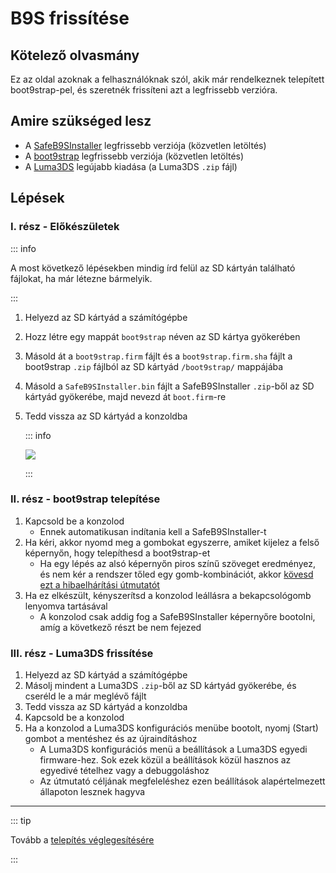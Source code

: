 # B9S frissítése

## Kötelező olvasmány

Ez az oldal azoknak a felhasználóknak szól, akik már rendelkeznek telepített boot9strap-pel, és szeretnék frissíteni azt a legfrissebb verzióra.

## Amire szükséged lesz

- A [SafeB9SInstaller](https://github.com/d0k3/SafeB9SInstaller/releases/download/v0.0.7/SafeB9SInstaller-20170605-122940.zip) legfrissebb verziója (közvetlen letöltés)
- A [boot9strap](https://github.com/SciresM/boot9strap/releases/download/1.4/boot9strap-1.4.zip) legfrissebb verziója (közvetlen letöltés)
- A [Luma3DS](https://github.com/LumaTeam/Luma3DS/releases/latest) legújabb kiadása (a Luma3DS `.zip` fájl)

## Lépések

### I. rész - Előkészületek

::: info

A most következő lépésekben mindig írd felül az SD kártyán található fájlokat, ha már létezne bármelyik.

:::

1. Helyezd az SD kártyád a számítógépbe
2. Hozz létre egy mappát `boot9strap` néven az SD kártya gyökerében
3. Másold át a `boot9strap.firm` fájlt és a `boot9strap.firm.sha` fájlt a boot9strap `.zip` fájlból az SD kártyád `/boot9strap/` mappájába
4. Másold a `SafeB9SInstaller.bin` fájlt a SafeB9SInstaller `.zip`-ből az SD kártyád gyökerébe, majd nevezd át `boot.firm`-re
5. Tedd vissza az SD kártyád a konzoldba

   ::: info

   ![](/images/screenshots/updateb9s-root-layout.png)

   :::

### II. rész - boot9strap telepítése

1. Kapcsold be a konzolod
   - Ennek automatikusan indítania kell a SafeB9SInstaller-t
2. Ha kéri, akkor nyomd meg a gombokat egyszerre, amiket kijelez a felső képernyőn, hogy telepíthesd a boot9strap-et
   - Ha egy lépés az alsó képernyőn piros színű szöveget eredményez, és nem kér a rendszer tőled egy gomb-kombinációt, akkor [kövesd ezt a hibaelhárítási útmutatót](troubleshooting-updating-b9s)
3. Ha ez elkészült, kényszerítsd a konzolod leállásra a bekapcsológomb lenyomva tartásával
   - A konzolod csak addig fog a SafeB9SInstaller képernyőre bootolni, amíg a következő részt be nem fejezed

### III. rész - Luma3DS frissítése

1. Helyezd az SD kártyád a számítógépbe
2. Másolj mindent a Luma3DS `.zip`-ből az SD kártyád gyökerébe, és cseréld le a már meglévő fájlt
3. Tedd vissza az SD kártyád a konzoldba
4. Kapcsold be a konzolod
5. Ha a konzolod a Luma3DS konfigurációs menübe bootolt, nyomj (Start) gombot a mentéshez és az újraindításhoz
   - A Luma3DS konfigurációs menü a beállítások a Luma3DS egyedi firmware-hez. Sok ezek közül a beállítások közül hasznos az egyedivé tételhez vagy a debuggoláshoz
   - Az útmutató céljának megfeleléshez ezen beállítások alapértelmezett állapoton lesznek hagyva

___

::: tip

Tovább a [telepítés véglegesítésére](finalizing-setup)

:::
